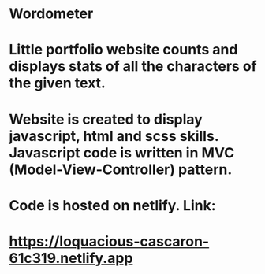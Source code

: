 # Wordometer

#

# Little portfolio website counts and displays stats of all the characters of the given text.

# Website is created to display javascript, html and scss skills. Javascript code is written in MVC (Model-View-Controller) pattern.

#

# Code is hosted on netlify. Link:

# https://loquacious-cascaron-61c319.netlify.app
